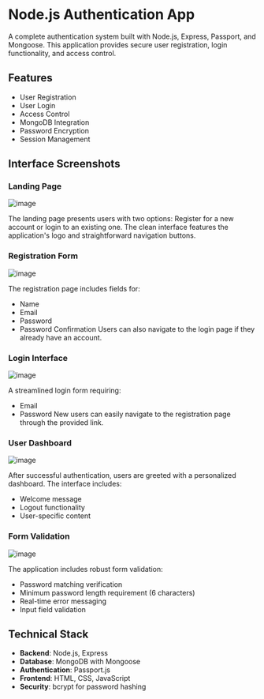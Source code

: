 # Node.js Authentication App

A complete authentication system built with Node.js, Express, Passport, and Mongoose. This application provides secure user registration, login functionality, and access control.

## Features

- User Registration
- User Login
- Access Control
- MongoDB Integration
- Password Encryption
- Session Management

## Interface Screenshots

### Landing Page
![image](https://github.com/user-attachments/assets/c3fc6a27-01d9-4a89-a0b7-0e0f17815254)


The landing page presents users with two options: Register for a new account or login to an existing one. The clean interface features the application's logo and straightforward navigation buttons.

### Registration Form
![image](https://github.com/user-attachments/assets/894b8a55-00d4-48a1-8d95-92c3423a921d)

The registration page includes fields for:
- Name
- Email
- Password
- Password Confirmation
Users can also navigate to the login page if they already have an account.

### Login Interface
![image](https://github.com/user-attachments/assets/57c64549-0dbe-4d52-96b9-681575a3a346)

A streamlined login form requiring:
- Email
- Password
New users can easily navigate to the registration page through the provided link.

### User Dashboard
![image](https://github.com/user-attachments/assets/a6d0918d-f89c-4e93-9901-812c32180c9c)

After successful authentication, users are greeted with a personalized dashboard. The interface includes:
- Welcome message
- Logout functionality
- User-specific content

### Form Validation
![image](https://github.com/user-attachments/assets/45609fd6-245f-46c6-abf9-13ea1a71fc43)

The application includes robust form validation:
- Password matching verification
- Minimum password length requirement (6 characters)
- Real-time error messaging
- Input field validation

## Technical Stack

- **Backend**: Node.js, Express
- **Database**: MongoDB with Mongoose
- **Authentication**: Passport.js
- **Frontend**: HTML, CSS, JavaScript
- **Security**: bcrypt for password hashing


